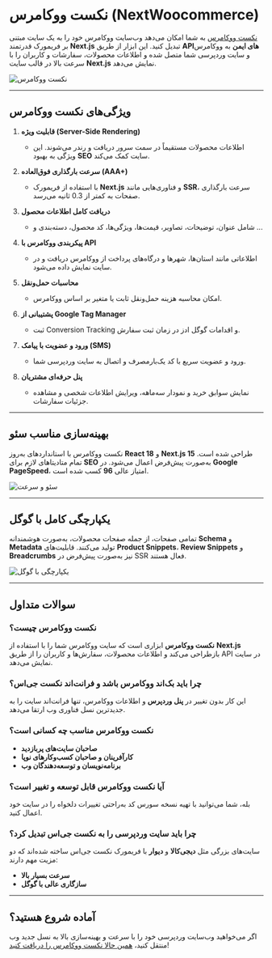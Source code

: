 # نکست ووکامرس (NextWoocommerce)

[نکست ووکامرس](https://mynextjs.com/Services/nextwoocommerce) به شما امکان می‌دهد وب‌سایت ووکامرس خود را به یک سایت مبتنی بر فریمورک قدرتمند **Next.js** تبدیل کنید. این ابزار از طریق **APIهای ایمن** به ووکامرس و سایت وردپرسی شما متصل شده و اطلاعات محصولات، سفارشات و کاربران را با سرعت بالا در قالب سایت **Next.js** نمایش می‌دهد.

![نکست ووکامرس](https://mynextjs.com/images/NextWoocommerce.webp)

---

## ویژگی‌های نکست ووکامرس

1. **قابلیت ویژه (Server-Side Rendering)**
   - اطلاعات محصولات مستقیماً در سمت سرور دریافت و رندر می‌شوند. این ویژگی به بهبود **SEO** سایت کمک می‌کند.

2. **سرعت بارگذاری فوق‌العاده (AAA+)**
   - با استفاده از فریمورک **Next.js** و فناوری‌هایی مانند **SSR**، سرعت بارگذاری صفحات به کمتر از 0.3 ثانیه می‌رسد.

3. **دریافت کامل اطلاعات محصول**
   - شامل عنوان، توضیحات، تصاویر، قیمت‌ها، ویژگی‌ها، کد محصول، دسته‌بندی و ...

4. **پیکربندی ووکامرس با API**
   - اطلاعاتی مانند استان‌ها، شهرها و درگاه‌های پرداخت از ووکامرس دریافت و در سایت نمایش داده می‌شود.

5. **محاسبات حمل‌ونقل**
   - امکان محاسبه هزینه حمل‌ونقل ثابت یا متغیر بر اساس ووکامرس.

6. **پشتیبانی از Google Tag Manager**
   - ثبت Conversion Tracking و اقدامات گوگل ادز در زمان ثبت سفارش.

7. **ورود و عضویت با پیامک (SMS)**
   - ورود و عضویت سریع با کد یک‌بارمصرف و اتصال به سایت وردپرسی شما.

8. **پنل حرفه‌ای مشتریان**
   - نمایش سوابق خرید و نمودار سه‌ماهه، ویرایش اطلاعات شخصی و مشاهده جزئیات سفارشات.

---

## **بهینه‌سازی مناسب سئو**

نکست ووکامرس با استانداردهای به‌روز **React 18** و **Next.js 15** طراحی شده است. تمام متادیتاهای لازم برای **SEO** به‌صورت پیش‌فرض اعمال می‌شود. در **Google PageSpeed**، امتیاز عالی **96** کسب شده است.

![سئو و سرعت](https://mynextjs.com/images/SeoWebSpeed.webp)

---

## **یکپارچگی کامل با گوگل**

تمامی صفحات، از جمله صفحات محصولات، به‌صورت هوشمندانه **Schema** و **Metadata** تولید می‌کنند. قابلیت‌های **Product Snippets**، **Review Snippets** و **Breadcrumbs** نیز به‌صورت پیش‌فرض در SSR فعال هستند.

![یکپارچگی با گوگل](https://mynextjs.com/images/seoSearch.webp)

---

## **سوالات متداول**

### نکست ووکامرس چیست؟
**نکست ووکامرس** ابزاری است که سایت ووکامرس شما را با استفاده از **Next.js** بازطراحی می‌کند و اطلاعات محصولات، سفارش‌ها و کاربران را از طریق API در سایت نمایش می‌دهد.

### چرا باید بک‌اند ووکامرس باشد و فرانت‌اند نکست جی‌اس؟
این کار بدون تغییر در **پنل وردپرس** و اطلاعات ووکامرس، تنها فرانت‌اند سایت را به جدیدترین نسل فناوری وب ارتقا می‌دهد.

### نکست ووکامرس مناسب چه کسانی است؟
- **صاحبان سایت‌های پربازدید**
- **کارآفرینان و صاحبان کسب‌وکارهای نوپا**
- **برنامه‌نویسان و توسعه‌دهندگان وب**

### آیا نکست ووکامرس قابل توسعه و تغییر است؟
بله، شما می‌توانید با تهیه نسخه سورس کد به‌راحتی تغییرات دلخواه را در سایت خود اعمال کنید.

### چرا باید سایت وردپرسی را به نکست جی‌اس تبدیل کرد؟
سایت‌های بزرگی مثل **دیجی‌کالا** و **دیوار** با فریمورک نکست جی‌اس ساخته شده‌اند که دو مزیت مهم دارند:
- **سرعت بسیار بالا**
- **سازگاری عالی با گوگل**

---

## **آماده شروع هستید؟**

اگر می‌خواهید وب‌سایت وردپرسی خود را با سرعت و بهینه‌سازی بالا به نسل جدید وب منتقل کنید، [همین حالا نکست ووکامرس را دریافت کنید](https://mynextjs.com/Services/nextwoocommerce)!

